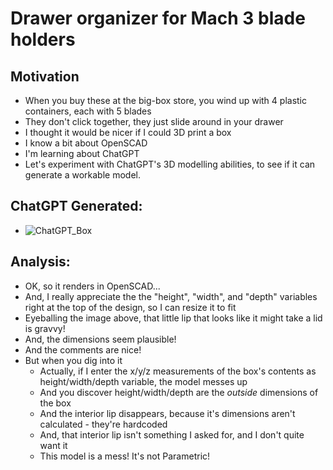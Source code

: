 # Drawer organizer for Mach 3 blade holders

## Motivation

* When you buy these at the big-box store, you wind up with 4 plastic containers, each with 5 blades
* They don't click together, they just slide around in your drawer
* I thought it would be nicer if I could 3D print a box
* I know a bit about OpenSCAD
* I'm learning about ChatGPT
* Let's experiment with ChatGPT's 3D modelling abilities, to see if it can generate a workable model.

## ChatGPT Generated: 

* ![ChatGPT_Box](https://user-images.githubusercontent.com/3227828/217967203-923cb91d-e59a-4a91-b7d3-76546bf98dcc.png)

## Analysis:

* OK, so it renders in OpenSCAD...
* And, I really appreciate the the "height", "width", and "depth" variables right at the top of the design, so I can resize it to fit
* Eyeballing the image above, that little lip that looks like it might take a lid is gravvy!
* And, the dimensions seem plausible!
* And the comments are nice!
* But when you dig into it
  * Actually, if I enter the x/y/z measurements of the box's contents as height/width/depth variable, the model messes up
  * And you discover height/width/depth are the *outside* dimensions of the box
  * And the interior lip disappears, because it's dimensions aren't calculated - they're hardcoded
  * And, that interior lip isn't something I asked for, and I don't quite want it
  * This model is a mess!  It's not Parametric!
